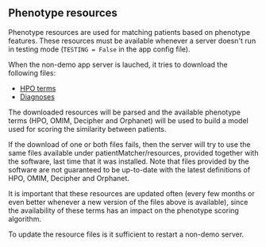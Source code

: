 ## Phenotype resources
Phenotype resources are used for matching patients based on phenotype features. These resources must be available whenever a server doesn't run in testing mode (`TESTING = False` in the app config file).

When the non-demo app server is lauched, it tries to download the following files:

- [HPO terms](https://raw.githubusercontent.com/obophenotype/human-phenotype-ontology/master/hp.obo)
- [Diagnoses](https://ci.monarchinitiative.org/view/hpo/job/hpo.annotations/lastSuccessfulBuild/artifact/rare-diseases/misc/phenotype_annotation.tab)

The downloaded resources will be parsed and the available phenotype terms (HPO, OMIM, Decipher and Orphanet) will be used to build a model used for scoring the similarity between patients.

If the download of one or both files fails, then the server will try to use the same files available under patientMatcher/resources, provided together with the software, last time that it was installed. Note that files provided by the software are not guaranteed to be up-to-date with the latest definitions of HPO, OMIM, Decipher and Orphanet.

It is important that these resources are updated often (every few months or even better whenever a new version of the files above is available), since the availability of these terms has an impact on the phenotype scoring algorithm.

To update the resource files is it sufficient to restart a non-demo server.

